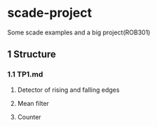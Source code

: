 # scade-project
Some scade examples and a big project(ROB301)

## 1 Structure

### 1.1 TP1.md

1. Detector of rising and falling edges 

2. Mean filter

3. Counter



   